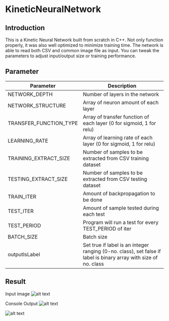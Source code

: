 # KineticNeuralNetwork

## Introduction
This is a Kinetic Neural Network built from scratch in C++. Not only function properly, it was also well optimized to minimize training time. The network is able to read both CSV and common image file as input. You can tweak the parameters to adjust input/output size or training performance.

## Parameter
Parameter | Description 
--- | --- 
NETWORK_DEPTH | Number of layers in the network 
NETWORK_STRUCTURE | Array of neuron amount of each layer 
TRANSFER_FUNCTION_TYPE | Array of transfer function of each layer (0 for sigmoid, 1 for relu)
LEARNING_RATE | Array of learning rate of each layer (0 for sigmoid, 1 for relu)
TRAINING_EXTRACT_SIZE | Number of samples to be extracted from CSV training dataset
TESTING_EXTRACT_SIZE | Number of samples to be extracted from CSV testing dataset
TRAIN_ITER | Amount of backpropagation to be done
TEST_ITER | Amount of sample tested during each test
TEST_PERIOD | Program will run a test for every TEST_PERIOD of iter
BATCH_SIZE | Batch size
outputIsLabel | Set true if label is an integer ranging (0-no. class), set false if label is binary array with size of no. class 

## Result

Input image
![alt text](https://github.com/jason2468087/KineticNeuralNetwork/blob/main/Result/2_big.jpg?raw=true)

Console Output
![alt text](https://github.com/jason2468087/KineticNeuralNetwork/blob/main/Result/KNN%20acc_time.png?raw=true)

![alt text](https://github.com/jason2468087/KineticNeuralNetwork/blob/main/Result/KNN%20Plot.png?raw=true)
